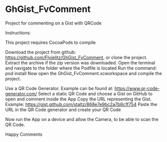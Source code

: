 # GhGist_FvComment

Project for commenting on a Gist with QRCode

Instructions: 

This project requires CocoaPods to compile

Download the project from github: https://github.com/Flvielitz/GhGist_FvComment, or clone the project.
Extract the archive if the zip version was downloaded. 
Open the terminal and navigate to the folder where the Podfile is located
Run the command: pod install
Now open the GhGist_FvComment.xcworkspace and compile the project.

Use a QR Code Generator. Example can be found at: https://www.qr-code-generator.com/
Select a static QR Code and choose a Gist on GitHub to open and comment inside the App 
Copy the URL representing the Gist. Example: https://gist.github.com/staltz/868e7e9bc2a7b8c1f754
Paste the URL in the QR Code generator and create your QR Code

Now run the App on a device and allow the Camera, to be able to scan the QR Code.

Happy Comments
